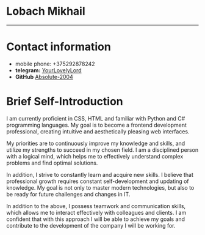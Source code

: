 # Lobach Mikhail

---

# Contact information
- mobile phone: +375292878242
- **telegram:** [YourLovelyLord](https://t.me/YourLovelyLord) 
- **GitHub** [Absolute-2004](https://github.com/ABSOLUTE-2004)


# Brief Self-Introduction
I am currently proficient in CSS, HTML and familiar with Python and C# programming languages. My goal is to become a frontend development professional, creating intuitive and aesthetically pleasing web interfaces.

My priorities are to continuously improve my knowledge and skills, and utilize my strengths to succeed in my chosen field. I am a disciplined person with a logical mind, which helps me to effectively understand complex problems and find optimal solutions.

In addition, I strive to constantly learn and acquire new skills. I believe that professional growth requires constant self-development and updating of knowledge. My goal is not only to master modern technologies, but also to be ready for future challenges and changes in IT.

In addition to the above, I possess teamwork and communication skills, which allows me to interact effectively with colleagues and clients. I am confident that with this approach I will be able to achieve my goals and contribute to the development of the company I will be working for.

